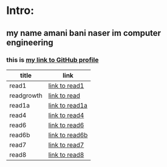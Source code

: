 
# Intro:
## my name amani bani naser im computer engineering 
### this is [ my link to GitHub profile ](https://github.com/amani-bn)



| title | link |
| ----- | --------------------------------------------------------------- |
| read1 | [link to read1](https://amani-bn.github.io/reading-notes/read1) |
| readgrowth | [link to read](https://amani-bn.github.io/reading-notes/growth)
| read1a|[link to read1a](https://amani-bn.github.io/reading-notes/read1)|
| read4 |[link to read4](https://amani-bn.github.io/reading-notes/read4)|
|read6|[link to read6](https://amani-bn.github.io/reading-notes/read6)|
| read6b|[link to read6b](https://amani-bn.github.io/reading-notes/read6b)|
| read7 |[link to read7](https://amani-bn.github.io/reading-notes/read67)|
| read8 | [link to read8](https://amani-bn.github.io/reading-notes/read68) |
